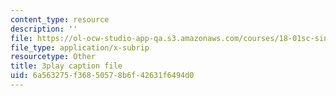 ```yaml
---
content_type: resource
description: ''
file: https://ol-ocw-studio-app-qa.s3.amazonaws.com/courses/18-01sc-single-variable-calculus-fall-2010/6a563275f36850578b6f42631f6494d0_v90JNWCTupk.vtt
file_type: application/x-subrip
resourcetype: Other
title: 3play caption file
uid: 6a563275-f368-5057-8b6f-42631f6494d0
---
```


